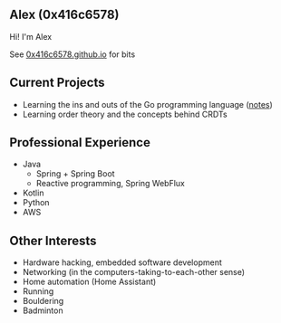 ## Alex (0x416c6578)
Hi! I'm Alex

See [0x416c6578.github.io](https://0x416c6578.github.io) for bits

## Current Projects
- Learning the ins and outs of the Go programming language ([notes](https://0x416c6578.github.io/notes/go-class.html))
- Learning order theory and the concepts behind CRDTs

## Professional Experience
- Java
  - Spring + Spring Boot
  - Reactive programming, Spring WebFlux
- Kotlin
- Python
- AWS

## Other Interests
- Hardware hacking, embedded software development
- Networking (in the computers-taking-to-each-other sense)
- Home automation (Home Assistant)
- Running
- Bouldering
- Badminton
